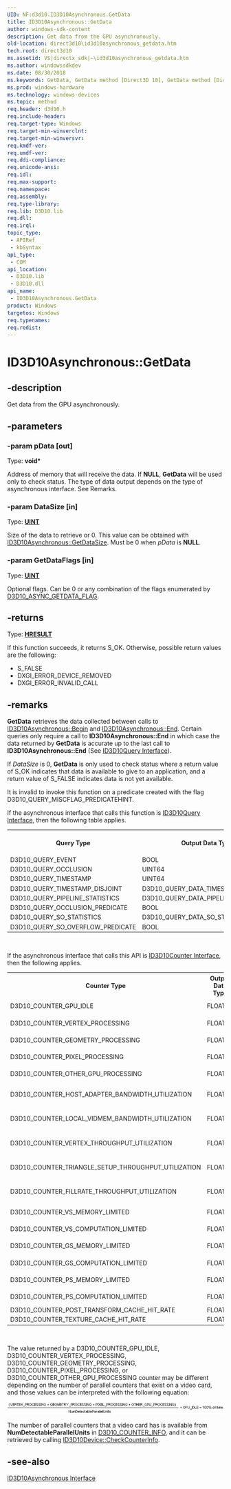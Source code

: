 ```yaml
---
UID: NF:d3d10.ID3D10Asynchronous.GetData
title: ID3D10Asynchronous::GetData
author: windows-sdk-content
description: Get data from the GPU asynchronously.
old-location: direct3d10\id3d10asynchronous_getdata.htm
tech.root: direct3d10
ms.assetid: VS|directx_sdk|~\id3d10asynchronous_getdata.htm
ms.author: windowssdkdev
ms.date: 08/30/2018
ms.keywords: GetData, GetData method [Direct3D 10], GetData method [Direct3D 10],ID3D10Asynchronous interface, ID3D10Asynchronous interface [Direct3D 10],GetData method, ID3D10Asynchronous.GetData, ID3D10Asynchronous::GetData, c544fd10-336c-a120-6147-34aee4afeb45, d3d10/ID3D10Asynchronous::GetData, direct3d10.id3d10asynchronous_getdata
ms.prod: windows-hardware
ms.technology: windows-devices
ms.topic: method
req.header: d3d10.h
req.include-header: 
req.target-type: Windows
req.target-min-winverclnt: 
req.target-min-winversvr: 
req.kmdf-ver: 
req.umdf-ver: 
req.ddi-compliance: 
req.unicode-ansi: 
req.idl: 
req.max-support: 
req.namespace: 
req.assembly: 
req.type-library: 
req.lib: D3D10.lib
req.dll: 
req.irql: 
topic_type:
 - APIRef
 - kbSyntax
api_type:
 - COM
api_location:
 - D3D10.lib
 - D3D10.dll
api_name:
 - ID3D10Asynchronous.GetData
product: Windows
targetos: Windows
req.typenames: 
req.redist: 
---
```


# ID3D10Asynchronous::GetData


## -description


Get data from the GPU asynchronously.


## -parameters




### -param pData [out]

Type: <b>void*</b>

Address of memory that will receive the data. If <b>NULL</b>, <b>GetData</b> will be used only to check status. The type of data output depends on the type of asynchronous interface. See Remarks.


### -param DataSize [in]

Type: <b><a href="https://msdn.microsoft.com/4553cafc-450e-4493-a4d4-cb6e2f274d46">UINT</a></b>

Size of the data to retrieve or 0. This value can be obtained with <a href="https://msdn.microsoft.com/1572c6a8-4c77-4cda-95bd-bffdf81a71dd">ID3D10Asynchronous::GetDataSize</a>. Must be 0 when <i>pData</i> is <b>NULL</b>.


### -param GetDataFlags [in]

Type: <b><a href="https://msdn.microsoft.com/4553cafc-450e-4493-a4d4-cb6e2f274d46">UINT</a></b>

Optional flags. Can be 0 or any combination of the flags enumerated by
            <a href="https://msdn.microsoft.com/6c4ebfbb-00cc-4c2a-b186-fbef395da355">D3D10_ASYNC_GETDATA_FLAG</a>.


## -returns



Type: <b><a href="455d07e9-52c3-4efb-a9dc-2955cbfd38cc">HRESULT</a></b>

If this function succeeds, it returns S_OK. Otherwise, possible 
          return values are the following:

<ul>
<li>S_FALSE</li>
<li>DXGI_ERROR_DEVICE_REMOVED</li>
<li>DXGI_ERROR_INVALID_CALL</li>
</ul>



## -remarks



<b>GetData</b> retrieves the data collected between calls to <a href="https://msdn.microsoft.com/53ae44d0-822b-4fc9-ac77-814ac73eb08a">ID3D10Asynchronous::Begin</a> and <a href="https://msdn.microsoft.com/147a93b4-7151-4800-8aa5-286058f49ee8">ID3D10Asynchronous::End</a>.  Certain queries only require a call to <b>ID3D10Asynchronous::End</b> in which case the data returned by <b>GetData</b> is accurate up to the last call to <b>ID3D10Asynchronous::End</b> (See <a href="https://msdn.microsoft.com/ffa69b76-ce8d-4386-b0be-fecada85d37c">ID3D10Query Interface</a>).

If <i>DataSize</i> is 0, <b>GetData</b> is only used to check status where a return value of S_OK indicates that data is available to give to an application, and a return value of S_FALSE indicates data is not yet available.

It is invalid to invoke this function on a predicate created with the flag D3D10_QUERY_MISCFLAG_PREDICATEHINT.

If the asynchronous interface that calls this function is <a href="https://msdn.microsoft.com/ffa69b76-ce8d-4386-b0be-fecada85d37c">ID3D10Query Interface</a>, then the following table applies.

<table>
<tr>
<th>Query Type</th>
<th>Output Data Type</th>
<th>Supports Begin Method</th>
</tr>
<tr>
<td>D3D10_QUERY_EVENT</td>
<td>BOOL</td>
<td>NO</td>
</tr>
<tr>
<td>D3D10_QUERY_OCCLUSION</td>
<td>UINT64</td>
<td>YES</td>
</tr>
<tr>
<td>D3D10_QUERY_TIMESTAMP</td>
<td>UINT64</td>
<td>NO</td>
</tr>
<tr>
<td>D3D10_QUERY_TIMESTAMP_DISJOINT</td>
<td>D3D10_QUERY_DATA_TIMESTAMP_DISJOINT</td>
<td>YES</td>
</tr>
<tr>
<td>D3D10_QUERY_PIPELINE_STATISTICS</td>
<td>D3D10_QUERY_DATA_PIPELINE_STATISTICS</td>
<td>YES</td>
</tr>
<tr>
<td>D3D10_QUERY_OCCLUSION_PREDICATE</td>
<td>BOOL</td>
<td>YES</td>
</tr>
<tr>
<td>D3D10_QUERY_SO_STATISTICS</td>
<td>D3D10_QUERY_DATA_SO_STATISTICS</td>
<td>YES</td>
</tr>
<tr>
<td>D3D10_QUERY_SO_OVERFLOW_PREDICATE</td>
<td>BOOL</td>
<td>YES</td>
</tr>
</table>
 

If the asynchronous interface that calls this API is <a href="https://msdn.microsoft.com/1844b30a-27fb-415a-9ac8-93d159e9774e">ID3D10Counter Interface</a>, then the following applies.

<table>
<tr>
<th>Counter Type</th>
<th>Output Data Type</th>
<th>Units</th>
</tr>
<tr>
<td>D3D10_COUNTER_GPU_IDLE</td>
<td>FLOAT32</td>
<td>fraction of time</td>
</tr>
<tr>
<td>D3D10_COUNTER_VERTEX_PROCESSING</td>
<td>FLOAT32</td>
<td>fraction of time</td>
</tr>
<tr>
<td>D3D10_COUNTER_GEOMETRY_PROCESSING</td>
<td>FLOAT32</td>
<td>fraction of time</td>
</tr>
<tr>
<td>D3D10_COUNTER_PIXEL_PROCESSING</td>
<td>FLOAT32</td>
<td>fraction of time</td>
</tr>
<tr>
<td>D3D10_COUNTER_OTHER_GPU_PROCESSING</td>
<td>FLOAT32</td>
<td>fraction of time</td>
</tr>
<tr>
<td>D3D10_COUNTER_HOST_ADAPTER_BANDWIDTH_UTILIZATION</td>
<td>FLOAT32</td>
<td>fraction of theoretical maximum</td>
</tr>
<tr>
<td>D3D10_COUNTER_LOCAL_VIDMEM_BANDWIDTH_UTILIZATION</td>
<td>FLOAT32</td>
<td>fraction of theoretical maximum</td>
</tr>
<tr>
<td>D3D10_COUNTER_VERTEX_THROUGHPUT_UTILIZATION</td>
<td>FLOAT32</td>
<td>fraction of theoretical maximum</td>
</tr>
<tr>
<td>D3D10_COUNTER_TRIANGLE_SETUP_THROUGHPUT_UTILIZATION</td>
<td>FLOAT32</td>
<td>fraction of theoretical maximum</td>
</tr>
<tr>
<td>D3D10_COUNTER_FILLRATE_THROUGHPUT_UTILIZATION</td>
<td>FLOAT32</td>
<td>fraction of theoretical maximum</td>
</tr>
<tr>
<td>D3D10_COUNTER_VS_MEMORY_LIMITED</td>
<td>FLOAT32</td>
<td>fraction of time</td>
</tr>
<tr>
<td>D3D10_COUNTER_VS_COMPUTATION_LIMITED</td>
<td>FLOAT32</td>
<td>fraction of time</td>
</tr>
<tr>
<td>D3D10_COUNTER_GS_MEMORY_LIMITED</td>
<td>FLOAT32</td>
<td>fraction of time</td>
</tr>
<tr>
<td>D3D10_COUNTER_GS_COMPUTATION_LIMITED</td>
<td>FLOAT32</td>
<td>fraction of time</td>
</tr>
<tr>
<td>D3D10_COUNTER_PS_MEMORY_LIMITED</td>
<td>FLOAT32</td>
<td>fraction of time</td>
</tr>
<tr>
<td>D3D10_COUNTER_PS_COMPUTATION_LIMITED</td>
<td>FLOAT32</td>
<td>fraction of time</td>
</tr>
<tr>
<td>D3D10_COUNTER_POST_TRANSFORM_CACHE_HIT_RATE</td>
<td>FLOAT32</td>
<td>fraction</td>
</tr>
<tr>
<td>D3D10_COUNTER_TEXTURE_CACHE_HIT_RATE</td>
<td>FLOAT32</td>
<td>fraction</td>
</tr>
</table>
 

The value returned by a D3D10_COUNTER_GPU_IDLE, D3D10_COUNTER_VERTEX_PROCESSING, D3D10_COUNTER_GEOMETRY_PROCESSING, D3D10_COUNTER_PIXEL_PROCESSING, or D3D10_COUNTER_OTHER_GPU_PROCESSING counter may be different depending on the number of parallel counters that exist on a video card, and those values can be interpreted with the following equation:

<img alt="Equation to interpret the number of parallel counters" src="./images/parallelUnits.jpg"/>

The number of parallel counters that a video card has is available from <b>NumDetectableParallelUnits</b> in <a href="https://msdn.microsoft.com/7df1d574-4660-4249-90b9-03933449be84">D3D10_COUNTER_INFO</a>, and it can be retrieved by calling <a href="https://msdn.microsoft.com/dfa4cc61-2c1d-45a7-839c-f7df64d488ac">ID3D10Device::CheckCounterInfo</a>.




## -see-also




<a href="https://msdn.microsoft.com/71ed9ae8-d1a1-442c-ac0f-6b4ede613bfb">ID3D10Asynchronous Interface</a>
 

 

